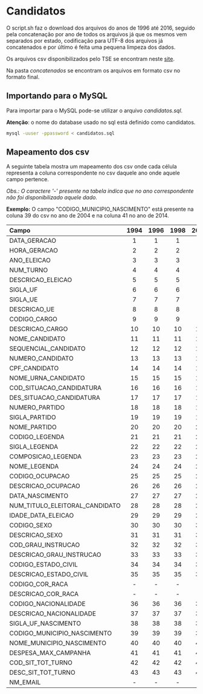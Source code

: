 # Candidatos

O script.sh faz o download dos arquivos do anos de 1996 até 2016, seguido pela concatenação por ano de todos os arquivos já que os mesmos vem separados por estado, codificação para UTF-8 dos arquivos já concatenados e por último é feita uma pequena limpeza dos dados.

Os arquivos csv disponibilizados pelo TSE se encontram neste [site](http://www.tse.jus.br/eleitor-e-eleicoes/estatisticas/repositorio-de-dados-eleitorais-1/repositorio-de-dados-eleitorais).

Na pasta *concatenados* se encontram os arquivos em formato csv no formato final.

## Importando para o MySQL

Para importar para o MySQL pode-se utilizar o arquivo *candidatos.sql*.

**Atenção**: o nome do database usado no sql está definido como candidatos.

```bash
mysql -uuser -ppassword < candidatos.sql
```

## Mapeamento dos csv

A seguinte tabela mostra um mapeamento dos csv onde cada célula representa a coluna correspondente no csv daquele ano onde aquele campo pertence.

*Obs.: O caractere '-' presente na tabela indica que no ano correspondente não foi disponibilizado aquele dado.*

**Exemplo:** O campo "CODIGO_MUNICIPIO_NASCIMENTO" está presente na coluna 39 do csv no ano de 2004 e na coluna 41 no ano de 2014.

| Campo                          | 1994 | 1996 | 1998 | 2000 | 2002 | 2004 | 2006 | 2008 | 2010 | 2012 | 2014 | 2016 |
|:-------------------------------|:----:|:----:|:----:|:----:|:----:|:----:|:----:|:----:|:----:|:----:|:----:|:----:|
| DATA_GERACAO                   | 1    | 1    | 1    | 1    | 1    | 1    | 1    | 1    | 1    | 1    | 1    | 1    |
| HORA_GERACAO                   | 2    | 2    | 2    | 2    | 2    | 2    | 2    | 2    | 2    | 2    | 2    | 2    |
| ANO_ELEICAO                    | 3    | 3    | 3    | 3    | 3    | 3    | 3    | 3    | 3    | 3    | 3    | 3    |
| NUM_TURNO                      | 4    | 4    | 4    | 4    | 4    | 4    | 4    | 4    | 4    | 4    | 4    | 4    |
| DESCRICAO_ELEICAO              | 5    | 5    | 5    | 5    | 5    | 5    | 5    | 5    | 5    | 5    | 5    | 5    |
| SIGLA_UF                       | 6    | 6    | 6    | 6    | 6    | 6    | 6    | 6    | 6    | 6    | 6    | 6    |
| SIGLA_UE                       | 7    | 7    | 7    | 7    | 7    | 7    | 7    | 7    | 7    | 7    | 7    | 7    |
| DESCRICAO_UE                   | 8    | 8    | 8    | 8    | 8    | 8    | 8    | 8    | 8    | 8    | 8    | 8    |
| CODIGO_CARGO                   | 9    | 9    | 9    | 9    | 9    | 9    | 9    | 9    | 9    | 9    | 9    | 9    |
| DESCRICAO_CARGO                | 10   | 10   | 10   | 10   | 10   | 10   | 10   | 10   | 10   | 10   | 10   | 10   |
| NOME_CANDIDATO                 | 11   | 11   | 11   | 11   | 11   | 11   | 11   | 11   | 11   | 11   | 11   | 11   |
| SEQUENCIAL_CANDIDATO           | 12   | 12   | 12   | 12   | 12   | 12   | 12   | 12   | 12   | 12   | 12   | 12   |
| NUMERO_CANDIDATO               | 13   | 13   | 13   | 13   | 13   | 13   | 13   | 13   | 13   | 13   | 13   | 13   |
| CPF_CANDIDATO                  | 14   | 14   | 14   | 14   | 14   | 14   | 14   | 14   | 14   | 14   | 14   | 14   |
| NOME_URNA_CANDIDATO            | 15   | 15   | 15   | 15   | 15   | 15   | 15   | 15   | 15   | 15   | 15   | 15   |
| COD_SITUACAO_CANDIDATURA       | 16   | 16   | 16   | 16   | 16   | 16   | 16   | 16   | 16   | 16   | 16   | 16   |
| DES_SITUACAO_CANDIDATURA       | 17   | 17   | 17   | 17   | 17   | 17   | 17   | 17   | 17   | 17   | 17   | 17   |
| NUMERO_PARTIDO                 | 18   | 18   | 18   | 18   | 18   | 18   | 18   | 18   | 18   | 18   | 18   | 18   |
| SIGLA_PARTIDO                  | 19   | 19   | 19   | 19   | 19   | 19   | 19   | 19   | 19   | 19   | 19   | 19   |
| NOME_PARTIDO                   | 20   | 20   | 20   | 20   | 20   | 20   | 20   | 20   | 20   | 20   | 20   | 20   |
| CODIGO_LEGENDA                 | 21   | 21   | 21   | 21   | 21   | 21   | 21   | 21   | 21   | 21   | 21   | 21   |
| SIGLA_LEGENDA                  | 22   | 22   | 22   | 22   | 22   | 22   | 22   | 22   | 22   | 22   | 22   | 22   |
| COMPOSICAO_LEGENDA             | 23   | 23   | 23   | 23   | 23   | 23   | 23   | 23   | 23   | 23   | 23   | 23   |
| NOME_LEGENDA                   | 24   | 24   | 24   | 24   | 24   | 24   | 24   | 24   | 24   | 24   | 24   | 24   |
| CODIGO_OCUPACAO                | 25   | 25   | 25   | 25   | 25   | 25   | 25   | 25   | 25   | 25   | 25   | 25   |
| DESCRICAO_OCUPACAO             | 26   | 26   | 26   | 26   | 26   | 26   | 26   | 26   | 26   | 26   | 26   | 26   |
| DATA_NASCIMENTO                | 27   | 27   | 27   | 27   | 27   | 27   | 27   | 27   | 27   | 27   | 27   | 27   |
| NUM_TITULO_ELEITORAL_CANDIDATO | 28   | 28   | 28   | 28   | 28   | 28   | 28   | 28   | 28   | 28   | 28   | 28   |
| IDADE_DATA_ELEICAO             | 29   | 29   | 29   | 29   | 29   | 29   | 29   | 29   | 29   | 29   | 29   | 29   |
| CODIGO_SEXO                    | 30   | 30   | 30   | 30   | 30   | 30   | 30   | 30   | 30   | 30   | 30   | 30   |
| DESCRICAO_SEXO                 | 31   | 31   | 31   | 31   | 31   | 31   | 31   | 31   | 31   | 31   | 31   | 31   |
| COD_GRAU_INSTRUCAO             | 32   | 32   | 32   | 32   | 32   | 32   | 32   | 32   | 32   | 32   | 32   | 32   |
| DESCRICAO_GRAU_INSTRUCAO       | 33   | 33   | 33   | 33   | 33   | 33   | 33   | 33   | 33   | 33   | 33   | 33   |
| CODIGO_ESTADO_CIVIL            | 34   | 34   | 34   | 34   | 34   | 34   | 34   | 34   | 34   | 34   | 34   | 34   |
| DESCRICAO_ESTADO_CIVIL         | 35   | 35   | 35   | 35   | 35   | 35   | 35   | 35   | 35   | 35   | 35   | 35   |
| CODIGO_COR_RACA                | -    | -    | -    | -    | -    | -    | -    | -    | -    | -    | 36   | 36   |
| DESCRICAO_COR_RACA             | -    | -    | -    | -    | -    | -    | -    | -    | -    | -    | 37   | 37   |
| CODIGO_NACIONALIDADE           | 36   | 36   | 36   | 36   | 36   | 36   | 36   | 36   | 36   | 36   | 38   | 38   |
| DESCRICAO_NACIONALIDADE        | 37   | 37   | 37   | 37   | 37   | 37   | 37   | 37   | 37   | 37   | 39   | 39   |
| SIGLA_UF_NASCIMENTO            | 38   | 38   | 38   | 38   | 38   | 38   | 38   | 38   | 38   | 38   | 40   | 40   |
| CODIGO_MUNICIPIO_NASCIMENTO    | 39   | 39   | 39   | 39   | 39   | 39   | 39   | 39   | 39   | 39   | 41   | 41   |
| NOME_MUNICIPIO_NASCIMENTO      | 40   | 40   | 40   | 40   | 40   | 40   | 40   | 40   | 40   | 40   | 42   | 42   |
| DESPESA_MAX_CAMPANHA           | 41   | 41   | 41   | 41   | 41   | 41   | 41   | 41   | 41   | 41   | 43   | 43   |
| COD_SIT_TOT_TURNO              | 42   | 42   | 42   | 42   | 42   | 42   | 42   | 42   | 42   | 42   | 44   | 44   |
| DESC_SIT_TOT_TURNO             | 43   | 43   | 43   | 43   | 43   | 43   | 43   | 43   | 43   | 43   | 45   | 45   |
| NM_EMAIL                       | -    | -    | -    | -    | -    | -    | -    | -    | -    | 44   | 46   | 46   |
